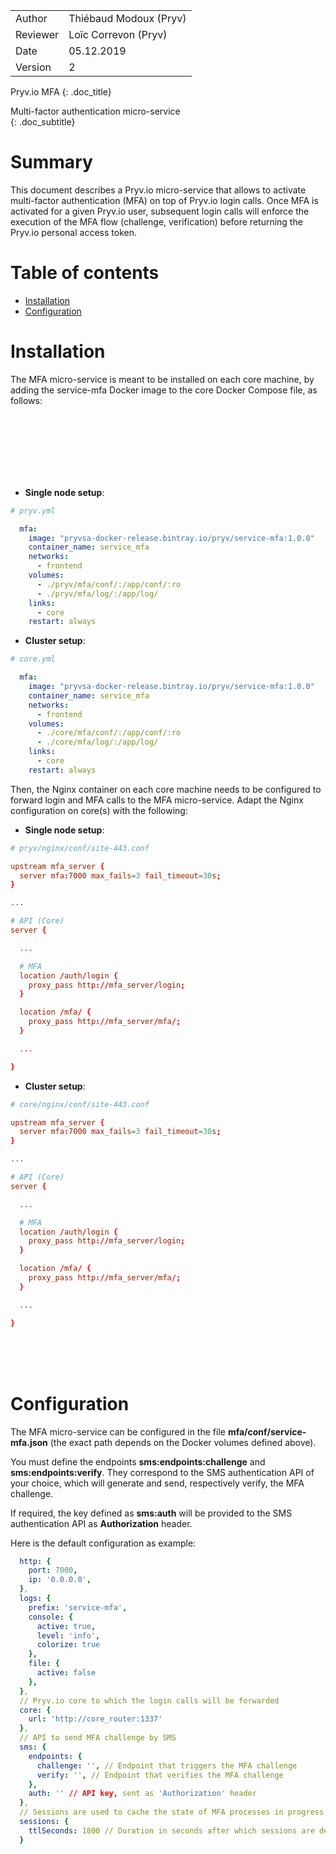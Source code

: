 |         |                       |
| ------- | --------------------- |
| Author  | Thiébaud Modoux (Pryv)|
| Reviewer| Loïc Correvon (Pryv)  |
| Date    | 05.12.2019            |
| Version | 2                     |

Pryv.io MFA 
{: .doc_title} 

Multi-factor authentication micro-service  
{: .doc_subtitle}  

# Summary

This document describes a Pryv.io micro-service that allows to activate multi-factor authentication (MFA) on top of Pryv.io login calls. Once MFA is activated for a given Pryv.io user, subsequent login calls will enforce the execution of the MFA flow (challenge, verification) before returning the Pryv.io personal access token.

# Table of contents

- [Installation](#installation)
- [Configuration](#configuration)

# Installation

The MFA micro-service is meant to be installed on each core machine, by adding the service-mfa Docker image to the core Docker Compose file, as follows:

<br><br><br><br><br><br>

- **Single node setup**:

~~~~ yml
# pryv.yml

  mfa: 
    image: "pryvsa-docker-release.bintray.io/pryv/service-mfa:1.0.0"
    container_name: service_mfa
    networks:
      - frontend
    volumes: 
      - ./pryv/mfa/conf/:/app/conf/:ro
      - ./pryv/mfa/log/:/app/log/
    links: 
      - core
    restart: always

~~~~

- **Cluster setup**:

~~~~ yml
# core.yml

  mfa: 
    image: "pryvsa-docker-release.bintray.io/pryv/service-mfa:1.0.0"
    container_name: service_mfa
    networks:
      - frontend
    volumes: 
      - ./core/mfa/conf/:/app/conf/:ro
      - ./core/mfa/log/:/app/log/
    links: 
      - core
    restart: always

~~~~

Then, the Nginx container on each core machine needs to be configured to forward login and MFA calls to the MFA micro-service. Adapt the Nginx configuration on core(s) with the following:

- **Single node setup**:

~~~~ conf
# pryv/nginx/conf/site-443.conf

upstream mfa_server {
  server mfa:7000 max_fails=3 fail_timeout=30s;
}

...

# API (Core)
server {

  ...

  # MFA
  location /auth/login {
    proxy_pass http://mfa_server/login;
  }

  location /mfa/ {
    proxy_pass http://mfa_server/mfa/;
  }

  ...

}

~~~~ 

- **Cluster setup**:

~~~~ conf
# core/nginx/conf/site-443.conf

upstream mfa_server {
  server mfa:7000 max_fails=3 fail_timeout=30s;
}

...

# API (Core)
server {

  ...

  # MFA
  location /auth/login {
    proxy_pass http://mfa_server/login;
  }

  location /mfa/ {
    proxy_pass http://mfa_server/mfa/;
  }

  ...

}

~~~~ 

<br><br><br>

# Configuration

The MFA micro-service can be configured in the file **mfa/conf/service-mfa.json** (the exact path depends on the Docker volumes defined above).

You must define the endpoints **sms:endpoints:challenge** and **sms:endpoints:verify**. They correspond to the SMS authentication API of your choice, which will generate and send, respectively verify, the MFA challenge.

If required, the key defined as **sms:auth** will be provided to the SMS authentication API as **Authorization** header.

Here is the default configuration as example:

~~~~ yml
  http: {
    port: 7000,
    ip: '0.0.0.0',
  },
  logs: {
    prefix: 'service-mfa',
    console: {
      active: true,
      level: 'info',
      colorize: true
    },
    file: {
      active: false
    },
  },
  // Pryv.io core to which the login calls will be forwarded
  core: {
    url: 'http://core_router:1337'
  },
  // API to send MFA challenge by SMS
  sms: {
    endpoints: {
      challenge: '', // Endpoint that triggers the MFA challenge
      verify: '', // Endpoint that verifies the MFA challenge
    },
    auth: '' // API key, sent as 'Authorization' header
  },
  // Sessions are used to cache the state of MFA processes in progress
  sessions: {
    ttlSeconds: 1800 // Duration in seconds after which sessions are destroyed
  }

~~~~ 
